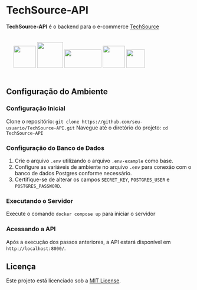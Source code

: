# TechSource-API
**TechSource-API** é o backend para o e-commerce [TechSource](https://github.com/heitorbrrt1/TechSource-UI)

<!-- 
. Ele foi desenvolvido utilizando as seguintes tecnologias:
- **Docker**: Uma plataforma para desenvolvimento, envio e execução de aplicativos em contêineres.
- **Django**: Um framework web em Python que facilita a criação de aplicativos robustos e escaláveis.
- **Django Rest Framework**: Uma extensão do Django que simplifica a criação de APIs RESTful.
- **Nginx**: Um servidor web e proxy reverso que melhora o desempenho e a segurança.
- **Postgres**: Um sistema de gerenciamento de banco de dados relacional.
-->

<div style="display: inline-block; padding: 20px;">
   <img src="https://cdn.jsdelivr.net/gh/devicons/devicon@latest/icons/docker/docker-original-wordmark.svg" width="60" height="60"/>
   <img src="https://static.djangoproject.com/img/logos/django-logo-negative.svg" width="70" height="70"/>
   <img src="https://www.django-rest-framework.org/img/logo.png" width="100" height="50"/>
   <img src="https://cdn.jsdelivr.net/gh/devicons/devicon@latest/icons/nginx/nginx-original.svg" width="60" height="60"/>
    <img src="https://cdn.jsdelivr.net/gh/devicons/devicon@latest/icons/postgresql/postgresql-original.svg" width="50" height="50"/>
</div>


## Configuração do Ambiente

### Configuração Inicial
   Clone o repositório: `git clone https://github.com/seu-usuario/TechSource-API.git`
   Navegue até o diretório do projeto: `cd TechSource-API`

### Configuração do Banco de Dados
   1. Crie o arquivo `.env` utilizando o arquivo `.env-example` como base.
   2. Configure as variáveis de ambiente no arquivo `.env` para conexão com o banco de dados Postgres conforme necessário. 
   3. Certifique-se de alterar os campos `SECRET_KEY`, `POSTGRES_USER` e `POSTGRES_PASSWORD`.

 
### Executando o Servidor
   Execute o comando  `docker compose up` para iniciar o servidor

### Acessando a API
Após a execução dos passos anteriores, a API estará disponível em `http://localhost:8000/`.

## Licença
Este projeto está licenciado sob a [MIT License](LICENSE).
